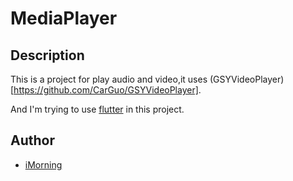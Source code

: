 # MediaPlayer

## Description

This is a project for play audio and video,it uses (GSYVideoPlayer)[https://github.com/CarGuo/GSYVideoPlayer].

And I'm trying to use [flutter](https://github.com/flutter/flutter) in this project.

## Author

- [iMorning](https://github.com/catcompany)

